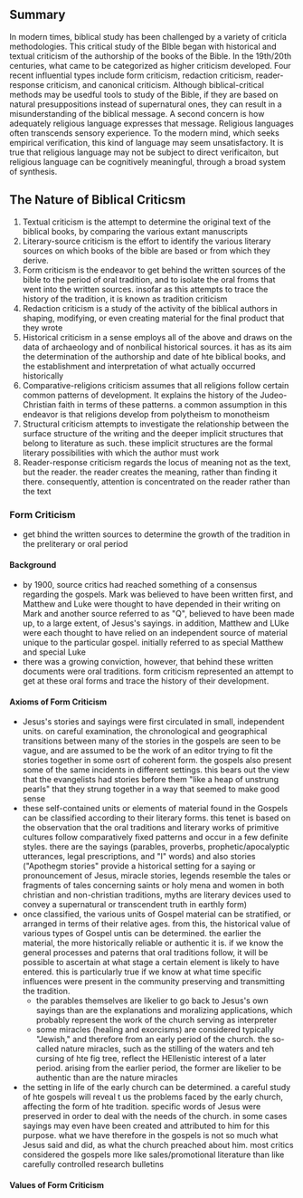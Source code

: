 ## Summary
In modern times, biblical study has been challenged by a variety of criticla methodologies. This critical study of the BIble began with historical and textual criticism of the authorship of the books of the Bible. In the 19th/20th centuries, what came to be categorized as higher criticism developed. Four recent influential types include form criticism, redaction criticism, reader-response criticism, and canonical criticism. Although biblical-critical methods may be usedful tools to study of the Bible, if they are based on natural presuppositions instead of supernatural ones, they can result in a misunderstanding of the biblical message. A second concern is how adequately religious language expresses that message. Religious languages often transcends sensory experience. To the modern mind, which seeks empirical verification, this kind of language may seem unsatisfactory. It is true that religious language may not be subject to direct verificaiton, but religious language can be cognitively meaningful, through a broad system of synthesis. 

## The Nature of Biblical Criticsm
1. Textual criticism is the attempt to determine the original text of the biblical books, by comparing the various extant manuscripts
2. Literary-source criticism is the effort to identify the various literary sources on which books of the bible are based or from which they derive.
3. Form criticism is the endeavor to get behind the written sources of the bible to the period of oral tradition, and to isolate the oral froms that went into the written sources. insofar as this attempts to trace the history of the tradition, it is known as tradition criticism
4. Redaction criticism is a study of the activity of the biblical authors in shaping, modifying, or even creating material for the final product that they wrote
5. Historical criticism in a sense employs all of the above and draws on the data of archaeology and of nonbilical historical sources. it has as its aim the determination of the authorship and date of hte biblical books, and the establishment and interpretation of what actually occurred historically
6. Comparative-religions criticism assumes that all religions follow certain common patterns of development. It explains the history of the Judeo-Christian faith in terms of these patterns. a common assumption in this endeavor is that religions develop from polytheism to monotheism
7. Structural criticism attempts to investigate the relationship between the surface structure of the writing and the deeper implicit structures that belong to literature as such. these implicit structures are the formal literary possibilities with which the author must work
8. Reader-response criticism regards the locus of meaning not as the text, but the reader. the reader creates the meaning, rather than finding it there. consequently, attention is concentrated on the reader rather than the text

### Form Criticism
* get bhind the written sources to determine the growth of the tradition in the preliterary or oral period

#### Background
* by 1900, source critics had reached something of a consensus regarding the gospels. Mark was believed to have been written first, and Matthew and Luke were thought to have depended in their writing on Mark and another source referred to as "Q", believed to have been made up, to a large extent, of Jesus's sayings. in addition, Matthew and LUke were each thought to have relied on an independent source of material unique to the particular gospel. initially referred to as special Matthew and special Luke
* there was a growing conviction, however, that behind these written documents were oral traditions. form criticism represented an attempt to get at these oral forms and trace the history of their development.

#### Axioms of Form Criticism
* Jesus's stories and sayings were first circulated in small, independent units. on careful examination, the chronological and geographical transitions between many of the stories in the gospels are seen to be vague, and are assumed to be the work of an editor trying to fit the stories together in some osrt of coherent form. the gospels also present some of the same incidents in different settings. this bears out the view that the evangelists had stories before them "like a heap of unstrung pearls" that they strung together in a way that seemed to make good sense
* these self-contained units or elements of material found in the Gospels can be classified according to their literary forms. this tenet is based on the observation that the oral traditions and literary works of primitive cultures follow comparatively fixed patterns and occur in a few definite styles. there are the sayings (parables, proverbs, prophetic/apocalyptic utterances, legal prescriptions, and "I" words) and also stories ("Apothegm stories" provide a historical setting for a saying or pronouncement of Jesus, miracle stories, legends resemble the tales or fragments of tales concerning saints or holy mena and women in both christian and non-christian traditions, myths are literary devices used to convey a supernatural or transcendent truth in earthly form)
* once classified, the various units of Gospel material can be stratified, or arranged in terms of their relative ages. from this, the historical value of various types of Gospel untis can be determined. the earlier the material, the more historically reliable or authentic it is. if we know the general processes and paterns that oral traditions follow, it will be possible to ascertain at what stage a certain element is likely to have entered. this is particularly true if we know at what time specific influences were present in the community preserving and transmitting the tradition. 
    * the parables themselves are likelier to go back to Jesus's own sayings than are the explanations and moralizing applications, which probably represent the work of the church serving as interpreter
    * some miracles (healing and exorcisms) are considered typically "Jewish," and therefore from an early period of the church. the so-called nature miracles, such as the stilling of the waters and teh cursing of hte fig tree, reflect the HEllenistic interest of a later period. arising from the earlier period, the former are likelier to be authentic than are the nature miracles
* the setting in life of the early church can be determined. a careful study of hte gospels will reveal t us the problems faced by the early church, affecting the form of hte tradition. specific words of Jesus were preserved in order to deal with the needs of the church. in some cases sayings may even have been created and attributed to him for this purpose. what we have therefore in the gospels is not so much what Jesus said and did, as what the church preached about him. most critics considered the gospels more like sales/promotional literature than like carefully controlled research bulletins

#### Values of Form Criticism